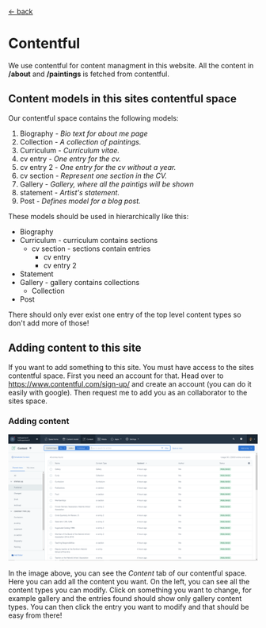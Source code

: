 [<- back](./TOC.md)

# Contentful

We use contentful for content managment in this website. All the content in **/about** and **/paintings** is fetched from contentful.

## Content models in this sites contentful space

Our contentful space contains the following models:

1. Biography	- *Bio text for about me page*
2. Collection	- *A collection of paintings.*
3. Curriculum	- *Curriculum vitae.*
4. cv entry	    - *One entry for the cv.*
5. cv entry 2	- *One entry for the cv without a year.*
6. cv section	- *Represent one section in the CV.*
7. Gallery	    - *Gallery, where all the paintigs will be shown*
8. statement	- *Artist's statement.*
9. Post         - *Defines model for a blog post.*

These models should be used in hierarchically like this:

- Biography
- Curriculum - curriculum contains sections
    - cv section - sections contain entries
        - cv entry
        - cv entry 2
- Statement
- Gallery - gallery contains collections
    - Collection
- Post

There should only ever exist one entry of the top level content types so don't add more of those! 

## Adding content to this site

If you want to add something to this site. You must have access to the sites contentful space. First you need an account for that. Head over to https://www.contentful.com/sign-up/ and create an account (you can do it easily with google). Then request me to add you as an collaborator to the sites space.

### Adding content

![image](./images/contentful.PNG)

In the image above, you can see the *Content* tab of our contentful space. Here you can add all the content you want. On the left, you can see all the content types you can modify. Click on something you want to change, for example gallery and the entries found should show only gallery content types. You can then click the entry you want to modify and that should be easy from there!